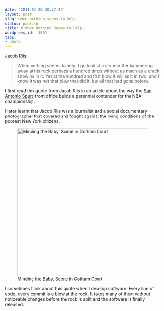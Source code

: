 ```yaml
---
date: '2011-02-20 20:37:42'
layout: post
slug: when-nothing-seems-to-help
status: publish
title: ⚑ When Nothing Seems to Help...
wordpress_id: '1591'
tags:
- photo
---
```


[Jacob Riis][wikipedia]:
> When nothing seems to help, I go look at a stonecutter hammering away at his rock perhaps a hundred times without as much as a crack showing in it. Yet at the hundred and first blow it will split in two, and I know it was not that blow that did it, but all that had gone before.

I first read this quote from Jacob Riis in an article about the way the [San Antonio Spurs][spurs] front office builds a perennial contender for the NBA championship.

I later learnt that Jacob Riis was a journalist and a social documentary photographer that covered and fought against the living conditions of the poorest New York citizens.

<figure>
  <img width="480" alt="Minding the Baby, Scene in Gotham Court" src="http://www.museumsyndicate.com/images/5/42935.jpg">
  <figcaption><a href="http://www.museumsyndicate.com/item.php?item=42935">Minding the Baby, Scene in Gotham Court</a></figcaption>
</figure>

I sometimes think about this quote when I develop software. Every line of code, every commit is a blow at the rock. It takes many of them without noticeable changes before the rock is split and the software is finally released.

[wikipedia]: http://en.wikipedia.org/wiki/Jacob_Riis
[spurs]: http://www.nba.com/spurs/
